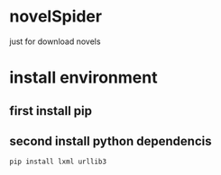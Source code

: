 # novelSpider
just for download novels

# install environment
## first install pip

## second install python dependencis
```
pip install lxml urllib3 
```
